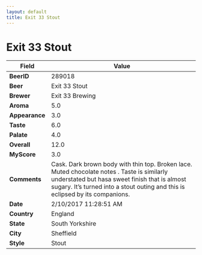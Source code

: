 ```yaml
---
layout: default
title: Exit 33 Stout
---
```


# Exit 33 Stout

| Field         | Value     |
|---------------|-----------|
| **BeerID** | 289018 |
| **Beer** | Exit 33 Stout |
| **Brewer** | Exit 33 Brewing |
| **Aroma** | 5.0 |
| **Appearance** | 3.0 |
| **Taste** | 6.0 |
| **Palate** | 4.0 |
| **Overall** | 12.0 |
| **MyScore** | 3.0 |
| **Comments** | Cask. Dark brown body with thin top. Broken lace. Muted chocolate notes . Taste is similarly understated but hasa sweet finish that is almost sugary. It’s turned into a stout outing and this is eclipsed by its companions. |
| **Date** | 2/10/2017 11:28:51 AM |
| **Country** | England |
| **State** | South Yorkshire |
| **City** | Sheffield |
| **Style** | Stout |
